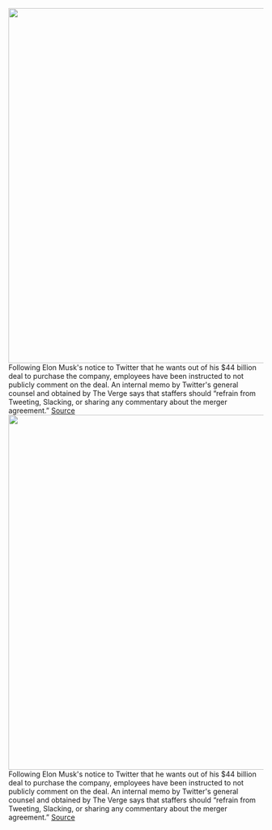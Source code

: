 <img src='https://cdn.vox-cdn.com/thumbor/WxR7gXxbZZ6-JhvwrI7_r3g-5H8=/0x0:2040x1360/1200x800/filters:focal(857x517:1183x843)/cdn.vox-cdn.com/uploads/chorus_image/image/71071975/VRG_Illo_STK022_K_Radtke_Musk_Twitter_Shrug.0.jpg' width='700px' /><br/>
Following Elon Musk's notice to Twitter that he wants out of his $44 billion deal to purchase the company, employees have been instructed to not publicly comment on the deal. An internal memo by Twitter's general counsel and obtained by The Verge says that staffers should “refrain from Tweeting, Slacking, or sharing any commentary about the merger agreement.”
<a href='https://www.theverge.com/2022/7/8/23201108/twitter-tells-employees-not-to-comment-on-musk-deal'> Source <a/><img src='https://cdn.vox-cdn.com/thumbor/WxR7gXxbZZ6-JhvwrI7_r3g-5H8=/0x0:2040x1360/1200x800/filters:focal(857x517:1183x843)/cdn.vox-cdn.com/uploads/chorus_image/image/71071975/VRG_Illo_STK022_K_Radtke_Musk_Twitter_Shrug.0.jpg' width='700px' /><br/>
Following Elon Musk's notice to Twitter that he wants out of his $44 billion deal to purchase the company, employees have been instructed to not publicly comment on the deal. An internal memo by Twitter's general counsel and obtained by The Verge says that staffers should “refrain from Tweeting, Slacking, or sharing any commentary about the merger agreement.”
<a href='https://www.theverge.com/2022/7/8/23201108/twitter-tells-employees-not-to-comment-on-musk-deal'> Source <a/>
